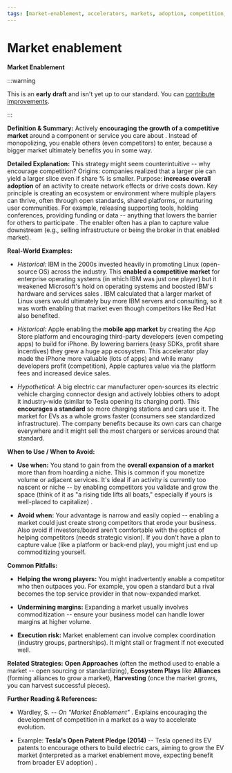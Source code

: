 ```yaml
---
tags: [market-enablement, accelerators, markets, adoption, competition, ecosystem, open standards]
---
```


# Market enablement

**Market Enablement**

:::warning

This is an **early draft** and isn't yet up to our standard.
You can [contribute improvements](https://github.com/dave1010/wardley-leadership-strategies).

:::

**Definition & Summary:** Actively **encouraging the growth of a competitive market** around a component or service you care about . Instead of monopolizing, you enable others (even competitors) to enter, because a bigger market ultimately benefits you in some way.

**Detailed Explanation:** This strategy might seem counterintuitive -- why encourage competition? Origins: companies realized that a larger pie can yield a larger slice even if share % is smaller. Purpose: **increase overall adoption** of an activity to create network effects or drive costs down. Key principle is creating an ecosystem or environment where multiple players can thrive, often through open standards, shared platforms, or nurturing user communities. For example, releasing supporting tools, holding conferences, providing funding or data -- anything that lowers the barrier for others to participate . The enabler often has a plan to capture value downstream (e.g., selling infrastructure or being the broker in that enabled market).

**Real-World Examples:**

-  *Historical:* IBM in the 2000s invested heavily in promoting Linux (open-source OS) across the industry. This **enabled a competitive market** for enterprise operating systems (in which IBM was just one player) but it weakened Microsoft's hold on operating systems and boosted IBM's hardware and services sales . IBM calculated that a larger market of Linux users would ultimately buy more IBM servers and consulting, so it was worth enabling that market even though competitors like Red Hat also benefited.

-  *Historical:* Apple enabling the **mobile app market** by creating the App Store platform and encouraging third-party developers (even competing apps) to build for iPhone. By lowering barriers (easy SDKs, profit share incentives) they grew a huge app ecosystem. This accelerator play made the iPhone more valuable (lots of apps) and while many developers profit (competition), Apple captures value via the platform fees and increased device sales.

-  *Hypothetical:* A big electric car manufacturer open-sources its electric vehicle charging connector design and actively lobbies others to adopt it industry-wide (similar to Tesla opening its charging port). This **encourages a standard** so more charging stations and cars use it. The market for EVs as a whole grows faster (consumers see standardized infrastructure). The company benefits because its own cars can charge everywhere and it might sell the most chargers or services around that standard.

**When to Use / When to Avoid:**

-  **Use when:** You stand to gain from the **overall expansion of a market** more than from hoarding a niche. This is common if you monetize volume or adjacent services. It's ideal if an activity is currently too nascent or niche -- by enabling competitors you validate and grow the space (think of it as "a rising tide lifts all boats," especially if yours is well-placed to capitalize) .

-  **Avoid when:** Your advantage is narrow and easily copied -- enabling a market could just create strong competitors that erode your business. Also avoid if investors/board aren't comfortable with the optics of helping competitors (needs strategic vision). If you don't have a plan to capture value (like a platform or back-end play), you might just end up commoditizing yourself.

**Common Pitfalls:**

-  **Helping the wrong players:** You might inadvertently enable a competitor who then outpaces you. For example, you open a standard but a rival becomes the top service provider in that now-expanded market.

-  **Undermining margins:** Expanding a market usually involves commoditization -- ensure your business model can handle lower margins at higher volume.

-  **Execution risk:** Market enablement can involve complex coordination (industry groups, partnerships). It might stall or fragment if not executed well.

**Related Strategies:** **Open Approaches** (often the method used to enable a market -- open sourcing or standardizing), **Ecosystem Plays** like **Alliances** (forming alliances to grow a market), **Harvesting** (once the market grows, you can harvest successful pieces).

**Further Reading & References:**

-  Wardley, S. -- *On "Market Enablement"* . Explains encouraging the development of competition in a market as a way to accelerate evolution.

-  Example: **Tesla's Open Patent Pledge (2014)** -- Tesla opened its EV patents to encourage others to build electric cars, aiming to grow the EV market (interpreted as a market enablement move, expecting benefit from broader EV adoption) .